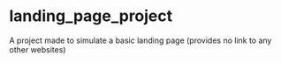 # landing_page_project
A project made to simulate a basic landing page (provides no link to any other websites)
